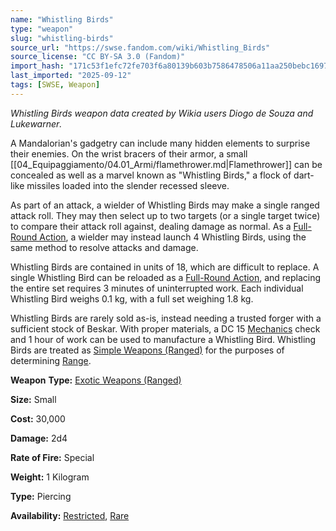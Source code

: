 ```yaml
---
name: "Whistling Birds"
type: "weapon"
slug: "whistling-birds"
source_url: "https://swse.fandom.com/wiki/Whistling_Birds"
source_license: "CC BY-SA 3.0 (Fandom)"
import_hash: "171c53f1efc72fe703f6a80139b603b7586478506a11aa250bebc169770c87df"
last_imported: "2025-09-12"
tags: [SWSE, Weapon]
---
```

*Whistling Birds weapon data created by Wikia users <bdi>Diogo de Souza and Lukewarner</bdi>.*

A Mandalorian's gadgetry can include many hidden elements to surprise their enemies. On the wrist bracers of their armor, a small [[04_Equipaggiamento/04.01_Armi/flamethrower.md|Flamethrower]] can be concealed as well as a marvel known as "Whistling Birds," a flock of dart-like missiles loaded into the slender recessed sleeve.

As part of an attack, a wielder of Whistling Birds may make a single ranged attack roll. They may then select up to two targets (or a single target twice) to compare their attack roll against, dealing damage as normal. As a [Full-Round Action](https://swse.fandom.com/wiki/Full-Round_Action), a wielder may instead launch 4 Whistling Birds, using the same method to resolve attacks and damage.

Whistling Birds are contained in units of 18, which are difficult to replace. A single Whistling Bird can be reloaded as a [Full-Round Action](https://swse.fandom.com/wiki/Full-Round_Action), and replacing the entire set requires 3 minutes of uninterrupted work. Each individual Whistling Bird weighs 0.1 kg, with a full set weighing 1.8 kg.

Whistling Birds are rarely sold as-is, instead needing a trusted forger with a sufficient stock of Beskar. With proper materials, a DC 15 [Mechanics](https://swse.fandom.com/wiki/Mechanics) check and 1 hour of work can be used to manufacture a Whistling Bird. Whistling Birds are treated as [Simple Weapons (Ranged)](https://swse.fandom.com/wiki/Simple_Weapons_(Ranged)) for the purposes of determining [Range](https://swse.fandom.com/wiki/Range).

**Weapon** **Type:** [Exotic Weapons (Ranged)](https://swse.fandom.com/wiki/Exotic_Weapons_(Ranged))

**Size:** Small

**Cost:** 30,000

**Damage:** 2d4

**Rate of Fire:** Special

**Weight:** 1 Kilogram

**Type:** Piercing

**Availability:** [Restricted](https://swse.fandom.com/wiki/Restricted), [Rare](https://swse.fandom.com/wiki/Rare)